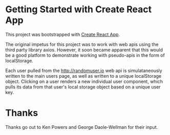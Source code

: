 # Getting Started with Create React App

This project was bootstrapped with [Create React App](https://github.com/facebook/create-react-app).

The original impetus for this project was to work with web apis using the third party library axios. However, it soon became apparent that this would be a good platform to demonstrate working with pseudo-apis in the form of localStorage.

Each user pulled from the http://randomuser.io web api is simulataneously written to the main users page, as well as written to a unique localStorage object. Clicking on a user renders a new individual user component, which pulls its data from that user's local storage object based on a unique user key. 

# Thanks

Thanks go out to Ken Powers and George Daole-Wellman for their input. 